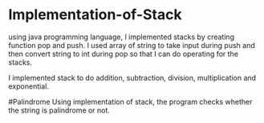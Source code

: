 # Implementation-of-Stack

using java programming language, I implemented stacks by creating function pop and push. I used array of string to take input during push and then convert string to int during pop so that I can do operating for the stacks.

I implemented stack to do addition, subtraction, division, multiplication and exponential. 

#Palindrome
Using implementation of stack, the program checks whether the string is palindrome or not.
